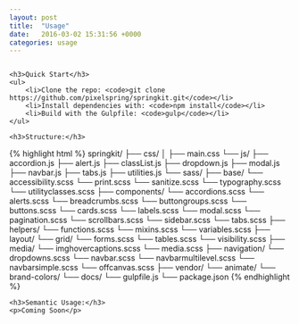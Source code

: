 ```yaml
---
layout: post
title:  "Usage"
date:   2016-03-02 15:31:56 +0000
categories: usage
---
```


<div class="row column">

    <h3>Quick Start</h3>
    <ul>
        <li>Clone the repo: <code>git clone https://github.com/pixelspring/springkit.git</code></li>
        <li>Install dependencies with: <code>npm install</code></li>
        <li>Build with the Gulpfile: <code>gulp</code></li>
    </ul>

    <h3>Structure:</h3>
{% highlight html %}
springkit/
├── css/
│   ├── main.css
└── js/
    ├── accordion.js
    ├── alert.js
    ├── classList.js
    ├── dropdown.js
    ├── modal.js
    ├── navbar.js
    ├── tabs.js
    ├── utilities.js
└── sass/
    ├── base/
        └── accessibility.scss
        └── print.scss
        └── sanitize.scss
        └── typography.scss
        └── utilityclasses.scss
    ├── components/
        └── accordions.scss
        └── alerts.scss
        └── breadcrumbs.scss
        └── buttongroups.scss
        └── buttons.scss
        └── cards.scss
        └── labels.scss
        └── modal.scss
        └── pagination.scss
        └── scrollbars.scss
        └── sidebar.scss
        └── tabs.scss
    ├── helpers/
        └── functions.scss
        └── mixins.scss
        └── variables.scss
    ├── layout/
        └── grid/
        └── forms.scss
        └── tables.scss
        └── visibility.scss
    ├── media/
        └── imghovercaptions.scss
        └── media.scss
    ├── navigation/
        └── dropdowns.scss
        └── navbar.scss
        └── navbarmultilevel.scss
        └── navbarsimple.scss
        └── offcanvas.scss
    ├── vendor/
        └── animate/
        └── brand-colors/
    └── docs/
    └── gulpfile.js
    └── package.json
{% endhighlight %}

    <h3>Semantic Usage:</h3>
    <p>Coming Soon</p>

</div>

<!--
<div class="row column">
{% highlight html %}
{% endhighlight %}
</div>
-->